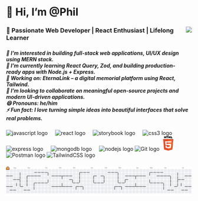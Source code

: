 <h1 align="left">👋 Hi, I’m @Phil</h1>

###

<img align="right" height="200" src="https://media2.giphy.com/media/v1.Y2lkPTc5MGI3NjExMGwwZm8xMHhvcXF4dXpycHdtMmdwbGllbnpvZDQ1c2g3cnlpc2s4cCZlcD12MV9pbnRlcm5hbF9naWZfYnlfaWQmY3Q9Zw/VTtANKl0beDFQRLDTh/giphy.gif"  />

###


<h3 align="left">🚀 Passionate Web Developer | React Enthusiast | Lifelong Learner</h2>

###


<h5 align="left">👀 I’m interested in building full-stack web applications, UI/UX design using MERN stack.<br>🌱 I’m currently learning React Query, Zod, and building production-ready apps with Node.js + Express.<br>💼 Working on: EternaLink – a digital memorial platform using React, Tailwind.<br>💞️ I’m looking to collaborate on meaningful open-source projects and modern UI-driven applications.<br>😄 Pronouns: he/him<br>⚡ Fun fact: I love turning simple ideas into beautiful interfaces that solve real problems.</h3>

###

<div align="left">
  <img src="https://cdn.jsdelivr.net/gh/devicons/devicon/icons/javascript/javascript-original.svg" height="40" alt="javascript logo"  />
  <img width="12" />
  <img src="https://cdn.jsdelivr.net/gh/devicons/devicon/icons/react/react-original.svg" height="40" alt="react logo"  />
  <img width="12" />
  <img src="https://cdn.jsdelivr.net/gh/devicons/devicon/icons/storybook/storybook-original.svg" height="40" alt="storybook logo"  />
  <img width="12" />
  <img src="https://cdn.jsdelivr.net/gh/devicons/devicon/icons/css3/css3-original.svg" height="40" alt="css3 logo"  />
  <img width="12" />
  <img src="https://cdn.jsdelivr.net/gh/devicons/devicon/icons/express/express-original.svg" height="40" alt="express logo"  />
  <img width="12" />
  <img src="https://cdn.jsdelivr.net/gh/devicons/devicon/icons/mongodb/mongodb-original.svg" height="40" alt="mongodb logo"  />
  <img width="12" />
  <img src="https://cdn.jsdelivr.net/gh/devicons/devicon/icons/nodejs/nodejs-original.svg" height="40" alt="nodejs logo"  />

<img src="https://www.vectorlogo.zone/logos/git-scm/git-scm-icon.svg" height="40" alt="Git logo" />
<img src="https://raw.githubusercontent.com/devicons/devicon/master/icons/html5/html5-original-wordmark.svg" height="40" alt="HTML logo" />
<img src="https://www.vectorlogo.zone/logos/getpostman/getpostman-icon.svg" height="40" alt="Postman logo" />
<img src="https://www.vectorlogo.zone/logos/tailwindcss/tailwindcss-icon.svg" height="40" alt="TailwindCSS logo" />

</div>

###

<div align="left">
</div>

###

<picture>
  <source media="(prefers-color-scheme: dark)" srcset="https://raw.githubusercontent.com/Phpar-Ph/Phpar-Ph/output/pacman-contribution-graph-dark.svg">
  <source media="(prefers-color-scheme: light)" srcset="https://raw.githubusercontent.com/Phpar-Ph/Phpar-Ph/output/pacman-contribution-graph.svg">
  <img alt="pacman contribution graph" src="https://raw.githubusercontent.com/Phpar-Ph/Phpar-Ph/output/pacman-contribution-graph.svg">
</picture>

###
